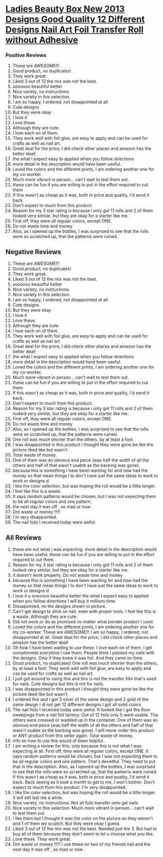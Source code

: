 # [Ladies Beauty Box New 2013 Designs Good Quality 12 Different Designs Nail Art Foil Transfer Roll without Adhesive](https://products.checkmycream.com/products/Ladies-Beauty-Box-New-2013-Designs-Good-Quality-12-Different-Designs-Nail-Art-Foil-Transfer-Roll-without-Adhesive.html)

### Positive Reviews

<ol>
      <li>These are AWESOME!!!</li>
      <li>Good product, no duplicates!</li>
      <li>They work great.</li>
      <li>Liked 3 out of 12 the mix was not the best.</li>
      <li>soooooo beautiful better</li>
      <li>Nice variety, no instructions.  </li>
      <li>Nice variety in this selection.</li>
      <li>I am so happy, I ordered, not disappointed at all.</li>
      <li>Cute designs</li>
      <li>But they were okay</li>
      <li>I love it</li>
      <li>Love these.</li>
      <li>Although they are cute.</li>
      <li>I love each on of them.</li>
      <li>They work well with foil glue, are easy to apply and can be used for crafts as well as nail art.</li>
      <li>Great deal for the price, I did check other places and amazon has the better deal!</li>
      <li>the what I expect easy to applied when you follow directions</li>
      <li>more detail in the description would have been useful.  </li>
      <li>Loved the colors and the different prints, I am ordering another one for my co-worker.</li>
      <li>Much more vibrant in person... can&#x27;t wait to test them out.</li>
      <li>these can be fun if you are willing to put in the effort required to cut them</li>
      <li>If this wasn&#x27;t as cheap as it was, both in price and quality, I&#x27;d send it back.</li>
      <li>Don&#x27;t expect to much from this product.</li>
      <li>Reason for my 3 star rating is because i only got 11 rolls and 2 of them looked very similar, but they are okay for a starter like me.</li>
      <li>First off, they were all regular colors, except ONE.</li>
      <li>Do not waste time and money</li>
      <li>Also, as I opened up the bottles, I was surprised to see that the rolls were so scratched up, that the patterns were ruined.</li>
</ol>


<h2>Negative Reviews</h2>
<ol>
<li> These are AWESOME!!!</li>
<li> Good product, no duplicates!</li>
<li> They work great.</li>
<li> Liked 3 out of 12 the mix was not the best.</li>
<li> soooooo beautiful better</li>
<li> Nice variety, no instructions.  </li>
<li> Nice variety in this selection.</li>
<li> I am so happy, I ordered, not disappointed at all.</li>
<li> Cute designs</li>
<li> But they were okay</li>
<li> I love it</li>
<li> Love these.</li>
<li> Although they are cute.</li>
<li> I love each on of them.</li>
<li> They work well with foil glue, are easy to apply and can be used for crafts as well as nail art.</li>
<li> Great deal for the price, I did check other places and amazon has the better deal!</li>
<li> the what I expect easy to applied when you follow directions</li>
<li> more detail in the description would have been useful.  </li>
<li> Loved the colors and the different prints, I am ordering another one for my co-worker.</li>
<li> Much more vibrant in person... can&#x27;t wait to test them out.</li>
<li> these can be fun if you are willing to put in the effort required to cut them</li>
<li> If this wasn&#x27;t as cheap as it was, both in price and quality, I&#x27;d send it back.</li>
<li> Don&#x27;t expect to much from this product.</li>
<li> Reason for my 3 star rating is because i only got 11 rolls and 2 of them looked very similar, but they are okay for a starter like me.</li>
<li> First off, they were all regular colors, except ONE.</li>
<li> Do not waste time and money</li>
<li> Also, as I opened up the bottles, I was surprised to see that the rolls were so scratched up, that the patterns were ruined.</li>
<li> One roll was much shorter than the others, by at least a foot.</li>
<li> I was disappointed in this product i thought they were gone be like the picture liked like but wasn&#x27;t.</li>
<li> Total waste of money.</li>
<li> One of them was an obvious end peice (was half the width of all the others and half of that wasn&#x27;t usable as the backing was gone).  </li>
<li> because this is something I have been wanting for and now had the money so that mean things I to don&#x27;t have just the same ideas to work to work or designs d</li>
<li> I like the color selection, but was hoping the roll would be a little longer.</li>
<li> I feel like this is a waste.</li>
<li> It says random patterns would be chosen, but I was not expecting them to be all regular colors and one pattern.</li>
<li> the next day it was off , so mad ur now .</li>
<li> Dnt waste ur money !!!!!</li>
<li> I&#x27;m very disappointed.</li>
<li> The nail foils I received today were awful.  </li>
</ol>

<h2>All Reviews</h2>

<ol>
    <li> these are not what i was expecting.  more detail in the description would have been useful.  these can be fun if you are willing to put in the effort required to cut them</li>
    <li> Reason for my 3 star rating is because i only got 11 rolls and 2 of them looked very similar, but they are okay for a starter like me.</li>
    <li> It doesn&#x27;t work properly. Do not waste time and money</li>
    <li> because this is something I have been wanting for and now had the money so that mean things I to don&#x27;t have just the same ideas to work to work or designs d</li>
    <li> I love it u soooooo beautiful better the what I expect easy to applied when you follow directions I will buy it millions time</li>
    <li> Dissapointed, no the designs shown in picture.</li>
    <li> Can&#x27;t get design to stick on nail, even with proper tools. I feel like this is a waste. Although they are cute.</li>
    <li> Did not work or do as promised no matter what bonder product I used.</li>
    <li> Loved the colors and the different prints, I am ordering another one for my co-worker. These are AWESOME!!! I am so happy, I ordered, not disappointed at all. Great deal for the price, I did check other places and amazon has the better deal!</li>
    <li> Oh how I have been waiting to use these.  I love each on of them. I get complimnets everytime I use them.  People think I painted my nails with the designs.  Only if they knew it was foil.  And they came on time.</li>
    <li> Good product, no duplicates! One roll was much shorter than the others, by at least a foot. They work well with foil glue, are easy to apply and can be used for crafts as well as nail art.</li>
    <li> I just got around to using this and this is not the transfer film that&#x27;s used for nails. Cute designs but this is not for nails.</li>
    <li> I was disappointed in this product i thought they were gone be like the picture liked like but wasn&#x27;t.</li>
    <li> I ordered this and I got 3 silver of the same design and 2 gold of the same design I di not get 12 different  designs I got all solid colors</li>
    <li> The nail foils I received today were awful.  It looked like I got the floor sweepings from a nail foil factory.  Out of 12 foils only 5 were usable.  The others were creased or wadded up in the container.  One of them was an obvious end peice (was half the width of all the others and half of that wasn&#x27;t usable as the backing was gone).  I will never order this product or ANY product from this seller again.  Total waste of money.</li>
    <li> info on how to use this would of been helpful..</li>
    <li> I am writing a review for this, only because this is not what I was expecting at all. First off, they were all regular colors, except ONE. It says random patterns would be chosen, but I was not expecting them to be all regular colors and one pattern. That&#x27;s deceitful. They need to put that in the description. Also, as I opened up the bottles, I was surprised to see that the rolls were so scratched up, that the patterns were ruined. If this wasn&#x27;t as cheap as it was, both in price and quality, I&#x27;d send it back. Back seeing as it took a month to get to me, I won&#x27;t bother. Don&#x27;t expect to much from this product. I&#x27;m very disappointed.</li>
    <li> I like the color selection, but was hoping the roll would be a little longer. It will still last me a while.</li>
    <li> Nice variety, no instructions.  Not all foils transfer onto gel nails</li>
    <li> Nice variety in this selection. Much more vibrant in person... can&#x27;t wait to test them out.</li>
    <li> I like them but I thought it was the color on the picture an they weren&#x27;t and 1 of them we scratch. But they were okay I guess</li>
    <li> Liked 3 out of 12 the mix was not the best. Needed just the 3. But had to buy all of them because they don&#x27;t seem to let u choose what you like.</li>
    <li> Love these. They work great.</li>
    <li> Dnt waste ur money !!!!! I use these on two of my friends nail and the next day it was off , so mad ur now .</li>
</ol>




